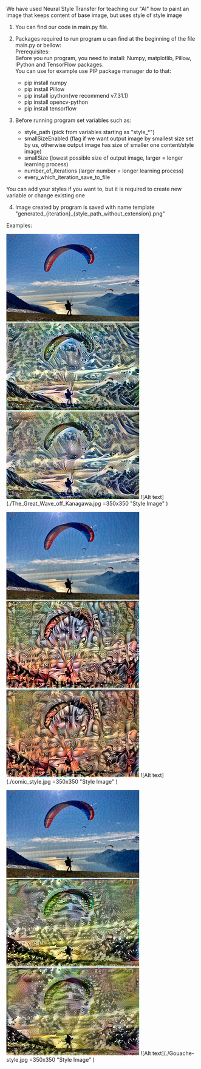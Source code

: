 We have used Neural Style Transfer for teaching our "AI" how to paint an image that keeps content of base image, but uses style of style image

1. You can find our code in main.py file.
2. Packages required to run program u can find at the beginning of the file main.py or bellow: <br/>
Prerequisites: <br/>
Before you run program, you need to install: Numpy, matplotlib, Pillow, IPython and TensorFlow  packages. <br/>
You can use for example use PIP package manager do to that: <br/>
   - pip install numpy <br/>
   - pip install Pillow <br/>
   - pip install ipython(we recommend v7.31.1) <br/>
   - pip install opencv-python <br/>
   - pip install tensorflow <br/>

3. Before running program set variables such as:
   - style_path (pick from variables starting as "style_*")
   - smallSizeEnabled (flag if we want output image by smallest size set by us, otherwise output image has size of smaller one content/style image)
   - smallSize (lowest possible size of output image, larger = longer learning process)
   - number_of_iterations (larger number = longer learning process)
   - every_which_iteration_save_to_file 

You can add your styles if you want to, but it is required to create new variable or change existing one

4. Image created by program is saved with name template "generated_{iteration}_{style_path_without_extension}.png"

Examples:

![Alt text](./generated_0_The_Great_Wave_off_Kanagawa.png?raw=true "Iteration 0") 
![Alt text](./generated_150_The_Great_Wave_off_Kanagawa.png?raw=true "Iteration 150") 
![Alt text](./generated_350_The_Great_Wave_off_Kanagawa.png?raw=true "Iteration 350") ![Alt text](./The_Great_Wave_off_Kanagawa.jpg =350x350 "Style Image" )

![Alt text](./generated_0_comic_style.png?raw=true "Iteration 0") 
![Alt text](./generated_150_comic_style.png?raw=true "Iteration 150") 
![Alt text](./generated_350_comic_style.png?raw=true "Iteration 350") ![Alt text](./comic_style.jpg =350x350 "Style Image" )

![Alt text](./generated_0_Gouache-style.png?raw=true "Iteration 0") 
![Alt text](./generated_150_Gouache-style.png?raw=true "Iteration 150") 
![Alt text](./generated_350_Gouache-style.png?raw=true "Iteration 350") ![Alt text](./Gouache-style.jpg =350x350 "Style Image" )
